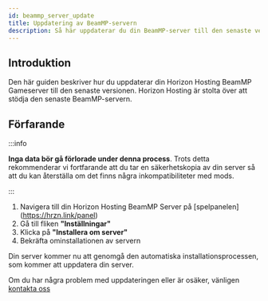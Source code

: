 ```yaml
---
id: beammp_server_update
title: Uppdatering av BeamMP-servern
description: Så här uppdaterar du din BeamMP-server till den senaste versionen
---
```


## Introduktion
Den här guiden beskriver hur du uppdaterar din Horizon Hosting BeamMP Gameserver till den senaste versionen. Horizon Hosting är stolta över att stödja den senaste BeamMP-servern.



## Förfarande
:::info

**Inga data bör gå förlorade under denna process**. Trots detta rekommenderar vi fortfarande att du tar en säkerhetskopia av din server så att du kan återställa om det finns några inkompatibiliteter med mods.

:::

1. Navigera till din Horizon Hosting BeamMP Server på [spelpanelen] (https://hrzn.link/panel)
2. Gå till fliken **"Inställningar"**
3. Klicka på **"Installera om server"**
4. Bekräfta ominstallationen av servern

Din server kommer nu att genomgå den automatiska installationsprocessen, som kommer att uppdatera din server.

Om du har några problem med uppdateringen eller är osäker, vänligen [kontakta oss](https://hrzn.link/getting_support)